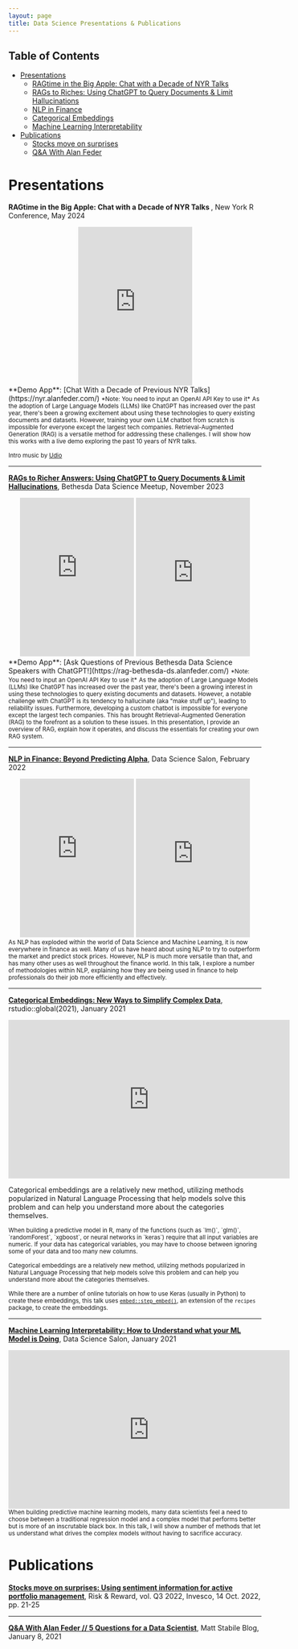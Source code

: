 ```yaml
---
layout: page
title: Data Science Presentations & Publications
---
```


## Table of Contents

- [Presentations](#presentations)
  - [RAGtime in the Big Apple: Chat with a Decade of NYR Talks](#nyr-rag)
  - [RAGs to Riches: Using ChatGPT to Query Documents & Limit Hallucinations](#ragbethesda)
  - [NLP in Finance](#dssalon1)
  - [Categorical Embeddings](#rstudio)
  - [Machine Learning Interpretability](#dssalon2)
- [Publications](#publications)
  - [Stocks move on surprises](#riskreward)
  - [Q&A With Alan Feder](#blog1)


# Presentations

<!-- <div class="container">
	<div class="column" id="left"> -->
<a id="nyr-rag"></a>
<p><b>RAGtime in the Big Apple: Chat with a Decade of NYR Talks </b>, New York R Conference, May 2024</p>

<div style="text-align:center;">
<!-- <iframe src="https://www.youtube-nocookie.com/embed/0i_7Cn31VrU" title="YouTube video player" frameborder="0" style="width: 45%; height: 315px; display: inline-block;" allow="accelerometer; autoplay; clipboard-write; encrypted-media; gyroscope; picture-in-picture; web-share" allowfullscreen ></iframe> -->

<iframe src="https://docs.google.com/presentation/d/e/2PACX-1vQiXhkMhzYrIcW6G0rx-E3MInjKVG10RCjS2sYRmzZYTRn1zglVm81wNqxC9DIY_RB5-nOUSdWRl8q9/pub?start=false&loop=false&delayms=3000" frameborder="0" style="width: 45%; height: 315px; display: inline-block;" allowfullscreen="true" mozallowfullscreen="true" webkitallowfullscreen="true"></iframe>
</div>
**Demo App**: [Chat With a Decade of Previous NYR Talks](https://nyr.alanfeder.com/) <small>*Note: You need to input an OpenAI API Key to use it*</small>    
<small>As the adoption of Large Language Models (LLMs) like ChatGPT has increased over the past year, there's been a growing excitement about using these technologies to query existing documents and datasets. However, training your own LLM chatbot from scratch is impossible for everyone except the largest tech companies. Retrieval-Augmented Generation (RAG) is a versatile method for addressing these challenges. I will show how this works with a live demo exploring the past 10 years of NYR talks.</small>   

<small>Intro music by <a href="https://www.udio.com/songs/e9YZScxFKB36PCz2yJu8EF">Udio</a></small>

***
<!-- <div class="container">
	<div class="column" id="left"> -->
<a id="ragbethesda"></a>
<p><b><a href="https://www.youtube.com/watch?v=0i_7Cn31VrU">RAGs to Richer Answers: Using ChatGPT to Query Documents & Limit Hallucinations</a></b>, Bethesda Data Science Meetup, November 2023</p>

<div style="text-align:center;">
<iframe src="https://www.youtube-nocookie.com/embed/0i_7Cn31VrU" title="YouTube video player" frameborder="0" style="width: 45%; height: 315px; display: inline-block;" allow="accelerometer; autoplay; clipboard-write; encrypted-media; gyroscope; picture-in-picture; web-share" allowfullscreen ></iframe>

<iframe src="https://docs.google.com/presentation/d/e/2PACX-1vTwQ6qAwszS9-6W9ZyC7YqCoDPHTRsdUsGQyxn9CZuy9clIXVJra7oT6JiDZeUFZohdyMIr25pCU_Ft/embed?start=false&loop=false&delayms=3000" frameborder="0" style="width: 45%; height: 315px; display: inline-block;" allowfullscreen="true" mozallowfullscreen="true" webkitallowfullscreen="true"></iframe>
</div>
**Demo App**: [Ask Questions of Previous Bethesda Data Science Speakers with ChatGPT!](https://rag-bethesda-ds.alanfeder.com/) <small>*Note: You need to input an OpenAI API Key to use it*</small>    
<small>As the adoption of Large Language Models (LLMs) like ChatGPT has increased over the past year, there's been a growing interest in using these technologies to query existing documents and datasets. However, a notable challenge with ChatGPT is its tendency to hallucinate (aka "make stuff up"), leading to reliability issues. Furthermore, developing a custom chatbot is impossible for everyone except the largest tech companies. This has brought Retrieval-Augmented Generation (RAG) to the forefront as a solution to these issues. In this presentation, I provide an overview of RAG, explain how it operates, and discuss the essentials for creating your own RAG system.</small>   

***

<!-- <div class="container">
	<div class="column" id="left"> -->
<a id="dssalon1"></a>
<p><b><a href="https://www.youtube.com/watch?v=LoivGTvydBo">NLP in Finance: Beyond Predicting Alpha</a></b>, Data Science Salon, February 2022</p>
<div style="text-align:center;">
<iframe src="https://www.youtube-nocookie.com/embed/LoivGTvydBo" title="YouTube video player" frameborder="0" style="width: 45%; height: 315px; display: inline-block;" allow="accelerometer; autoplay; clipboard-write; encrypted-media; gyroscope; picture-in-picture; web-share" allowfullscreen ></iframe>
<iframe src="https://docs.google.com/presentation/d/e/2PACX-1vQOL0_rqLuH0jR_4MlE68KeglAxn0ka0gkzFIEUHs88PF9R85D10bLPOBjwyzDLIGDL6PCsjplwh0a3/embed?start=false&loop=false&delayms=3000" frameborder="0" style="width: 45%; height: 315px; display: inline-block;" allowfullscreen="true" mozallowfullscreen="true" webkitallowfullscreen="true"></iframe>
</div>
<small>As NLP has exploded within the world of Data Science and Machine Learning, it is now everywhere in finance as well. Many of us have heard about using NLP to try to outperform the market and predict stock prices. However, NLP is much more versatile than that, and has many other uses as well throughout the finance world. In this talk, I explore a number of methodologies within NLP, explaining how they are being used in finance to help professionals do their job more efficiently and effectively.</small>   

***
<!-- </div>
<div class="column" id="right">-->
<a id="rstudio"></a>
<p><b><a href="https://posit.co/resources/videos/categorical-embeddings-new-ways-to-simplify-complex-data/">Categorical Embeddings: New Ways to Simplify Complex Data</a></b>, rstudio::global(2021), January 2021</p>
<iframe src="https://fast.wistia.net/embed/iframe/6kt8p3tpuq" width="560" height="315" style="display: block; margin-left: auto; margin-right: auto" frameborder="0" allowfullscreen></iframe>
<p>Categorical embeddings are a relatively new method, utilizing methods popularized in Natural Language Processing that help models solve this problem and can help you understand more about the categories themselves.</p>
<small>When building a predictive model in R, many of the functions (such as `lm()`, `glm()`, `randomForest`, `xgboost`, or neural networks in `keras`) require that all input variables are numeric. If your data has categorical variables, you may have to choose between ignoring some of your data and too many new columns.</small>

<small>Categorical embeddings are a relatively new method, utilizing methods popularized in Natural Language Processing that help models solve this problem and can help you understand more about the categories themselves.</small>

<small>While there are a number of online tutorials on how to use Keras (usually in Python) to create these embeddings, this talk uses <a href="https://embed.tidymodels.org/reference/step_embed.html">`embed::step_embed()`</a>, an extension of the `recipes` package, to create the embeddings.</small>

***
<a id="dssalon2"></a>
<p><b><a href="https://www.youtube.com/watch?v=CfCHI8d8oYg">Machine Learning Interpretability: How to Understand what your ML Model is Doing</a></b>, Data Science Salon, January 2021</p>
<iframe width="560" height="315" src="https://www.youtube-nocookie.com/embed/CfCHI8d8oYg" title="YouTube video player" frameborder="0" style="display: block; margin-left: auto; margin-right: auto" allow="accelerometer; autoplay; clipboard-write; encrypted-media; gyroscope; picture-in-picture; web-share" allowfullscreen></iframe>
<small>When building predictive machine learning models, many data scientists feel a need to choose between a traditional regression model and a complex model that performs better but is more of an inscrutable black box.  In this talk, I will show a number of methods that let us understand what drives the complex models without having to sacrifice accuracy.</small>

<!--</div>
</div> -->
# Publications
<a id="riskreward"></a>
<p><b><a href="https://www.invesco.com/content/dam/invesco/emea/en/pdf/Risk_and_Reward_Q3_2022.pdf#page=21">
Stocks move on surprises: Using sentiment information for active portfolio management</a></b>, Risk & Reward, vol. Q3 2022, Invesco, 14 Oct. 2022, pp. 21-25</p>

***
<a id="blog1"></a>
<p><b><a href="https://www.mattstabile.com/blog/qampa-with-alan-feder-5-questions-for-a-data-scientist">
Q&A With Alan Feder // 5 Questions for a Data Scientist</a></b>, Matt Stabile Blog, January 8, 2021</p>
